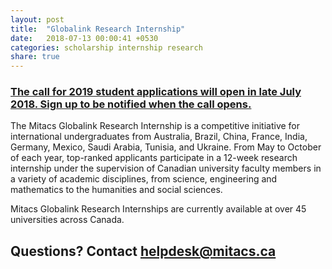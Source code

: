 ```yaml
---
layout: post
title:  "Globalink Research Internship"
date:   2018-07-13 00:00:41 +0530
categories: scholarship internship research
share: true
---
```


### [The call for 2019 student applications will open in late July 2018. Sign up to be notified when the call opens.](https://www.mitacs.ca/en/mitacs-globalink-research-internships-2019)

The Mitacs Globalink Research Internship is a competitive initiative for international undergraduates from Australia, Brazil, China, France, India, Germany, Mexico, Saudi Arabia, Tunisia, and Ukraine. From May to October of each year, top-ranked applicants participate in a 12-week research internship under the supervision of Canadian university faculty members in a variety of academic disciplines, from science, engineering and mathematics to the humanities and social sciences.

Mitacs Globalink Research Internships are currently available at over 45 universities across Canada. 

## Questions? Contact helpdesk@mitacs.ca
